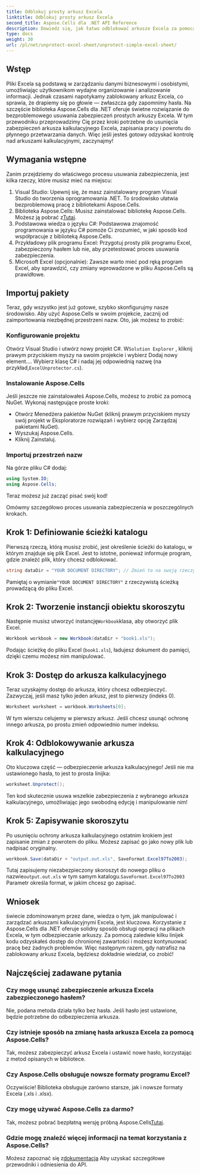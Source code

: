 ```yaml
---
title: Odblokuj prosty arkusz Excela
linktitle: Odblokuj prosty arkusz Excela
second_title: Aspose.Cells dla .NET API Reference
description: Dowiedz się, jak łatwo odblokować arkusze Excela za pomocą Aspose.Cells dla .NET dzięki temu przewodnikowi krok po kroku. Odzyskaj dostęp do swoich danych w mgnieniu oka.
type: docs
weight: 30
url: /pl/net/unprotect-excel-sheet/unprotect-simple-excel-sheet/
---
```

## Wstęp

Pliki Excela są podstawą w zarządzaniu danymi biznesowymi i osobistymi, umożliwiając użytkownikom wydajne organizowanie i analizowanie informacji. Jednak czasami napotykamy zablokowany arkusz Excela, co sprawia, że drapiemy się po głowie — zwłaszcza gdy zapomnimy hasła. Na szczęście biblioteka Aspose.Cells dla .NET oferuje świetne rozwiązanie do bezproblemowego usuwania zabezpieczeń prostych arkuszy Excela. W tym przewodniku przeprowadzimy Cię przez kroki potrzebne do usunięcia zabezpieczeń arkusza kalkulacyjnego Excela, zapisania pracy i powrotu do płynnego przetwarzania danych. Więc jeśli jesteś gotowy odzyskać kontrolę nad arkuszami kalkulacyjnymi, zaczynajmy!

## Wymagania wstępne

Zanim przejdziemy do właściwego procesu usuwania zabezpieczenia, jest kilka rzeczy, które musisz mieć na miejscu:

1. Visual Studio: Upewnij się, że masz zainstalowany program Visual Studio do tworzenia oprogramowania .NET. To środowisko ułatwia bezproblemową pracę z bibliotekami Aspose.Cells.
2.  Biblioteka Aspose.Cells: Musisz zainstalować bibliotekę Aspose.Cells. Możesz ją pobrać z[Tutaj](https://releases.aspose.com/cells/net/).
3. Podstawowa wiedza o języku C#: Podstawowa znajomość programowania w języku C# pomoże Ci zrozumieć, w jaki sposób kod współpracuje z biblioteką Aspose.Cells.
4. Przykładowy plik programu Excel: Przygotuj prosty plik programu Excel, zabezpieczony hasłem lub nie, aby przetestować proces usuwania zabezpieczenia.
5. Microsoft Excel (opcjonalnie): Zawsze warto mieć pod ręką program Excel, aby sprawdzić, czy zmiany wprowadzone w pliku Aspose.Cells są prawidłowe.

## Importuj pakiety

Teraz, gdy wszystko jest już gotowe, szybko skonfigurujmy nasze środowisko. Aby użyć Aspose.Cells w swoim projekcie, zacznij od zaimportowania niezbędnej przestrzeni nazw. Oto, jak możesz to zrobić:

### Konfigurowanie projektu

 Otwórz Visual Studio i utwórz nowy projekt C#. W`Solution Explorer` , kliknij prawym przyciskiem myszy na swoim projekcie i wybierz Dodaj nowy element.... Wybierz klasę C# i nadaj jej odpowiednią nazwę (na przykład,`ExcelUnprotector.cs`).

### Instalowanie Aspose.Cells

Jeśli jeszcze nie zainstalowałeś Aspose.Cells, możesz to zrobić za pomocą NuGet. Wykonaj następujące proste kroki:

- Otwórz Menedżera pakietów NuGet (kliknij prawym przyciskiem myszy swój projekt w Eksploratorze rozwiązań i wybierz opcję Zarządzaj pakietami NuGet).
- Wyszukaj Aspose.Cells.
- Kliknij Zainstaluj.

### Importuj przestrzeń nazw

Na górze pliku C# dodaj:

```csharp
using System.IO;
using Aspose.Cells;
```

Teraz możesz już zacząć pisać swój kod!

Omówmy szczegółowo proces usuwania zabezpieczenia w poszczególnych krokach.

## Krok 1: Definiowanie ścieżki katalogu

Pierwszą rzeczą, którą musisz zrobić, jest określenie ścieżki do katalogu, w którym znajduje się plik Excel. Jest to istotne, ponieważ informuje program, gdzie znaleźć plik, który chcesz odblokować.

```csharp
string dataDir = "YOUR DOCUMENT DIRECTORY"; // Zmień to na swoją rzeczywistą ścieżkę
```

 Pamiętaj o wymianie`"YOUR DOCUMENT DIRECTORY"` z rzeczywistą ścieżką prowadzącą do pliku Excel.

## Krok 2: Tworzenie instancji obiektu skoroszytu

 Następnie musisz utworzyć instancję`Workbook`klasa, aby otworzyć plik Excel.

```csharp
Workbook workbook = new Workbook(dataDir + "book1.xls");
```

Podając ścieżkę do pliku Excel (`book1.xls`), ładujesz dokument do pamięci, dzięki czemu możesz nim manipulować.

## Krok 3: Dostęp do arkusza kalkulacyjnego

Teraz uzyskajmy dostęp do arkusza, który chcesz odbezpieczyć. Zazwyczaj, jeśli masz tylko jeden arkusz, jest to pierwszy (indeks 0).

```csharp
Worksheet worksheet = workbook.Worksheets[0];
```

W tym wierszu celujemy w pierwszy arkusz. Jeśli chcesz usunąć ochronę innego arkusza, po prostu zmień odpowiednio numer indeksu.

## Krok 4: Odblokowywanie arkusza kalkulacyjnego

Oto kluczowa część — odbezpieczenie arkusza kalkulacyjnego! Jeśli nie ma ustawionego hasła, to jest to prosta linijka:

```csharp
worksheet.Unprotect();
```

Ten kod skutecznie usuwa wszelkie zabezpieczenia z wybranego arkusza kalkulacyjnego, umożliwiając jego swobodną edycję i manipulowanie nim!

## Krok 5: Zapisywanie skoroszytu

Po usunięciu ochrony arkusza kalkulacyjnego ostatnim krokiem jest zapisanie zmian z powrotem do pliku. Możesz zapisać go jako nowy plik lub nadpisać oryginalny.

```csharp
workbook.Save(dataDir + "output.out.xls", SaveFormat.Excel97To2003);
```

 Tutaj zapisujemy niezabezpieczony skoroszyt do nowego pliku o nazwie`output.out.xls` w tym samym katalogu.`SaveFormat.Excel97To2003` Parametr określa format, w jakim chcesz go zapisać.

## Wniosek

świecie zdominowanym przez dane, wiedza o tym, jak manipulować i zarządzać arkuszami kalkulacyjnymi Excela, jest kluczowa. Korzystanie z Aspose.Cells dla .NET oferuje solidny sposób obsługi operacji na plikach Excela, w tym odbezpieczanie arkuszy. Za pomocą zaledwie kilku linijek kodu odzyskałeś dostęp do chronionej zawartości i możesz kontynuować pracę bez żadnych problemów. Więc następnym razem, gdy natrafisz na zablokowany arkusz Excela, będziesz dokładnie wiedział, co zrobić!

## Najczęściej zadawane pytania

### Czy mogę usunąć zabezpieczenie arkusza Excela zabezpieczonego hasłem?
Nie, podana metoda działa tylko bez hasła. Jeśli hasło jest ustawione, będzie potrzebne do odbezpieczenia arkusza.

### Czy istnieje sposób na zmianę hasła arkusza Excela za pomocą Aspose.Cells?
Tak, możesz zabezpieczyć arkusz Excela i ustawić nowe hasło, korzystając z metod opisanych w bibliotece.

### Czy Aspose.Cells obsługuje nowsze formaty programu Excel?
Oczywiście! Biblioteka obsługuje zarówno starsze, jak i nowsze formaty Excela (.xls i .xlsx).

### Czy mogę używać Aspose.Cells za darmo?
 Tak, możesz pobrać bezpłatną wersję próbną Aspose.Cells[Tutaj](https://releases.aspose.com/).

### Gdzie mogę znaleźć więcej informacji na temat korzystania z Aspose.Cells?
 Możesz zapoznać się z[dokumentacja](https://reference.aspose.com/cells/net/) Aby uzyskać szczegółowe przewodniki i odniesienia do API.